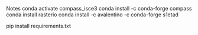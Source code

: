 

Notes
conda activate compass_isce3
conda install -c conda-forge compass
conda install rasterio
conda install -c avalentino -c conda-forge s1etad


pip install requirements.txt